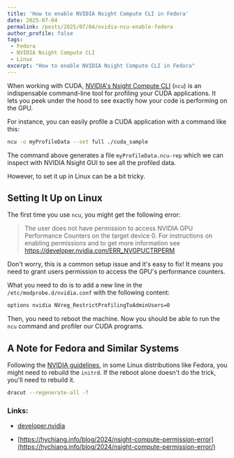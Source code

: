 ```yaml
---
title: 'How to enable NVIDIA Nsight Compute CLI in Fedora'
date: 2025-07-04
permalink: /posts/2025/07/04/nvidia-ncu-enable-fedora
author_profile: false
tags:
 - Fedora
 - NVIDIA Nsight Compute CLI
 - Linux
excerpt: "How to enable NVIDIA Nsight Compute CLI in Fedora"
---
```



When working with CUDA, [NVIDIA's Nsight Compute CLI](https://docs.nvidia.com/nsight-compute/NsightComputeCli/index.html) (`ncu`) is an indispensable command-line tool for profiling your CUDA applications. It lets you peek under the hood to see exactly how your code is performing on the GPU.

For instance, you can easily profile a CUDA application with a command like this:


```bash
ncu -o myProfileData --set full ./cuda_sample
```

The command above generates a file `myProfileData.ncu-rep` which we can inspect with NVIDIA Nsight GUI to see all the profiled data. 

However, to set it up in Linux can be a bit tricky. 


## Setting It Up on Linux

The first time you use `ncu`, you might get the following error:

> The user does not have permission to access NVIDIA GPU Performance Counters on the target device 0. For instructions on enabling permissions and to get more information see https://developer.nvidia.com/ERR_NVGPUCTRPERM

Don't worry, this is a common setup issue and it's easy to fix! It means you need to grant users permission to access the GPU's performance counters.

What you need to do is to add a new line in the `/etc/modprobe.d/nvidia.conf` with the following content:

```bash
options nvidia NVreg_RestrictProfilingToAdminUsers=0
```

Then, you need to reboot the machine. Now you should be able to run the `ncu` command and profiler our CUDA programs. 

## A Note for Fedora and Similar Systems

Following the [NVIDIA guidelines](https://developer.nvidia.com/nvidia-development-tools-solutions-err_nvgpuctrperm-permission-issue-performance-counters),
in some Linux distributions like Fedora, you might need to rebuild the `initrd`.
If the reboot alone doesn't do the trick, you'll need to rebuild it.

```bash
dracut --regenerate-all -f
```

### Links:

- [developer.nvidia](https://developer.nvidia.com/nvidia-development-tools-solutions-err_nvgpuctrperm-permission-issue-performance-counters)

- [https://hychiang.info/blog/2024/nsight-compute-permission-error](https://hychiang.info/blog/2024/nsight-compute-permission-error/)



